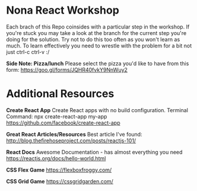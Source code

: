 # Nona React Workshop
Each brach of this Repo coinsides with a particular step in the workshop. If you're stuck you may take a look at the branch for the current step you're doing for the solution. Try not to do this too often as you won't learn as much. To learn effectively you need to wrestle with the problem for a bit not just ctrl-c ctrl-v :/

**Side Note: Pizza/lunch**
Please select the pizza you'd like to have from this form: 
https://goo.gl/forms/JQHR40fvkY9NnWuy2


# Additional Resources 

**Create React App**
Create React apps with no build configuration.
Terminal Command: npx create-react-app my-app
https://github.com/facebook/create-react-app

**Great React Articles/Resources**
Best article I've found:
http://blog.thefirehoseproject.com/posts/reactjs-101/

**React Docs**
Awesome Documentation - has almost everything you need 
https://reactjs.org/docs/hello-world.html

**CSS Flex Game**
https://flexboxfroggy.com/

**CSS Grid Game**
https://cssgridgarden.com/

